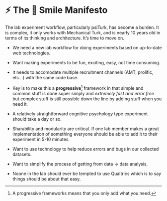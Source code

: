 # ⚡️ The 🫠 Smile Manifesto

The lab experiment workflow, particularly psiTurk, has become a burden. It is
complex, it only works with Mechanical Turk, and is nearly 10 years old in terms
of its thinking and architecture. It’s time to move on.

- We need a new lab workflow for doing experiments based on up-to-date web
  technologies.
- Want making experiments to be fun, exciting, easy, not time consuming.
- It needs to accomodate multiple recruitment channels (AMT, prolific, etc…)
  with the same code base.
- Key is to make this a **progressive**[^1] framework in that simple and common
  stuff is done super simply and _extremely fast and error free_ but complex
  stuff is still possible down the line by adding stuff when you need it.
- A relatively straightforward cognitive psychology type experiment should take
  a day or so.
- Sharability and modularity are critical. If one lab member makes a great
  implementation of something everyone should be able to add it to their
  experiment in 5-10 minutes.

- Want to use technology to help reduce errors and bugs in our collected
  datasets.
- Want to simplify the process of getting from data -> data analysis.
- Noone in the lab should ever be tempted to use Qualtrics which is to say
  things should be about that easy.

[^1]: A progressive frameworks means that you only add what you need.

